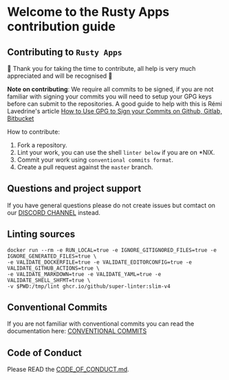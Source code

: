 # Welcome to the Rusty Apps contribution guide

## Contributing to `Rusty Apps`

:star2: Thank you for taking the time to contribute, all help is very much appreciated and will be recognised :star2:

**Note on contributing**: We require all commits to be signed, if you are not familiar with signing your commits you will need to setup your GPG keys before can submit to the repositories.
A good guide to help with this is Rémi Lavedrine's article [How to Use GPG to Sign your Commits on Github, Gitlab, Bitbucket](https://dev.to/shostarsson/how-to-use-pgp-to-sign-your-commits-on-github-gitlab-bitbucket-3dae)

How to contribute:

1. Fork a repository.
2. Lint your work, you can use the shell `linter below` if you are on \*NIX.
3. Commit your work using `conventional commits format`.
4. Create a pull request against the `master` branch.

## Questions and project support

If you have general questions please do not create issues but comtact on our [DISCORD CHANNEL](https://discord.gg/k8aejMjKjs) instead.

## Linting sources

```shell
docker run --rm -e RUN_LOCAL=true -e IGNORE_GITIGNORED_FILES=true -e IGNORE_GENERATED_FILES=true \
-e VALIDATE_DOCKERFILE=true -e VALIDATE_EDITORCONFIG=true -e VALIDATE_GITHUB_ACTIONS=true \
-e VALIDATE_MARKDOWN=true -e VALIDATE_YAML=true -e VALIDATE_SHELL_SHFMT=true \
-v $PWD:/tmp/lint ghcr.io/github/super-linter:slim-v4
```

## Conventional Commits

If you are not familiar with conventional commits you can read the documentation here: [CONVENTIONAL COMMITS](https://conventionalcommits.org)

## Code of Conduct

Please READ the [CODE_OF_CONDUCT.md](CODE_OF_CONDUCT.md).
